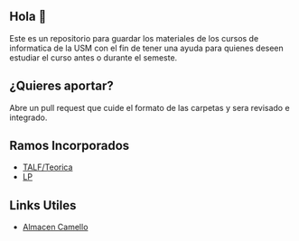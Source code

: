 ## Hola 👋
Este es un repositorio para guardar los materiales de los cursos de informatica de la USM con el fin de tener una ayuda para quienes deseen estudiar el curso antes o durante el semeste.

## ¿Quieres aportar?
Abre un pull request que cuide el formato de las carpetas y sera revisado e integrado.

## Ramos Incorporados
- [TALF/Teorica](https://github.com/INF-USM/INF155)
- [LP](https://github.com/INF-USM/INF253)

## Links Utiles
- [Almacen Camello](https://usmcl-my.sharepoint.com/personal/carlos_bravora_usm_cl/_layouts/15/onedrive.aspx?id=%2Fpersonal%2Fcarlos%5Fbravora%5Fusm%5Fcl%2FDocuments%2F%F0%9D%98%BC%F0%9D%99%87%F0%9D%99%88%F0%9D%98%BC%F0%9D%98%BE%F0%9D%99%80%F0%9D%99%89%20%F0%9D%98%8A%F0%9D%98%A2%F0%9D%98%AE%F0%9D%98%A6%F0%9D%98%AD%F0%9D%98%AD%F0%9D%98%B0)

